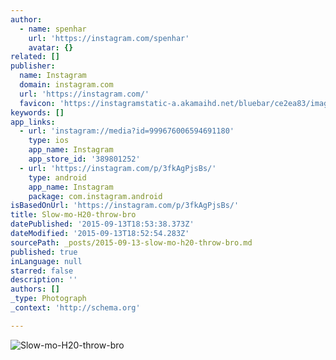 ```yaml
---
author:
  - name: spenhar
    url: 'https://instagram.com/spenhar'
    avatar: {}
related: []
publisher:
  name: Instagram
  domain: instagram.com
  url: 'https://instagram.com/'
  favicon: 'https://instagramstatic-a.akamaihd.net/bluebar/ce2ea83/images/ico/favicon.ico'
keywords: []
app_links:
  - url: 'instagram://media?id=999676006594691180'
    type: ios
    app_name: Instagram
    app_store_id: '389801252'
  - url: 'https://instagram.com/p/3fkAgPjsBs/'
    type: android
    app_name: Instagram
    package: com.instagram.android
isBasedOnUrl: 'https://instagram.com/p/3fkAgPjsBs/'
title: Slow-mo-H20-throw-bro
datePublished: '2015-09-13T18:53:38.373Z'
dateModified: '2015-09-13T18:52:54.283Z'
sourcePath: _posts/2015-09-13-slow-mo-h20-throw-bro.md
published: true
inLanguage: null
starred: false
description: ''
authors: []
_type: Photograph
_context: 'http://schema.org'

---
```

![Slow-mo-H20-throw-bro](https://igcdn-photos-d-a.akamaihd.net/hphotos-ak-xfa1/t51.2885-15/e15/11280386_114321995567987_928852418_n.jpg)